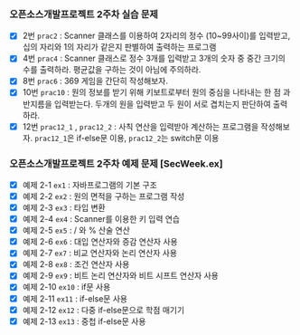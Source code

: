 ### 오픈소스개발프로젝트 2주차 실습 문제
- [x] 2번 `prac2` : Scanner 클래스를 이용하여 2자리의 정수 (10~99사이)를 입력받고, 십의 자리와 1의 자리가 같은지 판별하여 출력하는 프로그램   
- [x] 4번 `prac4` : Scanner 클래스로 정수 3개를 입력받고 3개의 숫자 중 중간 크기의 수를 출력하라. 평균값을 구하는 것이 아님에 주의하라.
- [x] 8번 `prac6` : 369 게임을 간단히 작성해보자.
- [x] 10번 `prac10` : 원의 정보를 받기 위해 키보트로부터 원의 중심을 나타내는 한 점 과 반지름을 입력받는다. 두개의 원을 입력받고 두 원이 서로 겹치는지 판단하여 출력하라.
- [x] 12번 `prac12_1` , `prac12_2` : 사칙 연산을 입력받아 계산하는 프로그램을 작성해보자. `prac12_1`은 if-else문 이용, `prac12_2`는 switch문 이용

### 오픈소스개발프로젝트 2주차 예제 문제 [SecWeek.ex]
- [x] 예제 2-1 `ex1` : 자바프로그램의 기본 구조
- [x] 예제 2-2 `ex2` : 원의 면적을 구하는 프로그램 작성  
- [x] 예제 2-3 `ex3` : 타입 변환   
- [x] 예제 2-4 `ex4` : Scanner를 이용한 키 입력 연습   
- [x] 예제 2-5 `ex5` : / 와 % 산술 연산
- [x] 예제 2-6 `ex6` : 대입 연산자와 증감 연산자 사용
- [x] 예제 2-7 `ex7` : 비교 연산자와 논리 연산자 사용
- [x] 예제 2-8 `ex8` : 조건 연산자 사용
- [x] 예제 2-9 `ex9` : 비트 논리 연산자와 비트 시프트 연산자 사용
- [x] 예제 2-10 `ex10` : if문 사용
- [x] 예제 2-11 `ex11` : if-else문 사용
- [x] 예제 2-12 `ex12` : 다중 if-else문으로 학점 매기기
- [x] 예제 2-13 `ex13` : 중첩 if-else문 사용